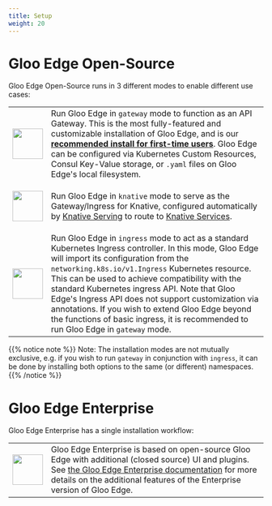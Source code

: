 ```yaml
---
title: Setup
weight: 20
---
```


# Gloo Edge Open-Source

Gloo Edge Open-Source runs in 3 different modes to enable different use cases:

<div markdown=1>
<table>
  <tr height="100">
    <td width="10%">
      <a href="{{% versioned_link_path fromRoot="/installation/gateway/" %}}"><img src='{{% versioned_link_path fromRoot="/img/Gloo-01.png" %}}' width="60"/></a>
    </td>
    <td>
     Run Gloo Edge in <code>gateway</code> mode to function as an API Gateway. This is the most fully-featured and customizable installation of Gloo Edge, and is our <a href="{{% versioned_link_path fromRoot="/installation/gateway/" %}}"><b>recommended install for first-time users</b></a>. Gloo Edge can be configured via Kubernetes Custom Resources, Consul Key-Value storage, or <code>.yaml</code> files on Gloo Edge's local filesystem.
    </td>
  </tr>
  <tr height="100">
    <td width="10%">
      <a href="{{% versioned_link_path fromRoot="/installation/knative/" %}}"><img src='{{% versioned_link_path fromRoot="/img/knative.png" %}}' width="60"/></a>
    </td>
    <td>
     Run Gloo Edge in <code>knative</code> mode to serve as the Gateway/Ingress for Knative, configured automatically by <a href="https://github.com/knative/serving">Knative Serving</a> to route to <a href="https://github.com/knative/serving/blob/master/docs/spec/spec.md">Knative Services</a>.
    </td>
  </tr>
  <tr height="100">
    <td width="10%">
      <a href="{{% versioned_link_path fromRoot="/installation/ingress/" %}}"><img src='{{% versioned_link_path fromRoot="/img/ingress.png" %}}' width="60"/></a>
    </td>
    <td>Run Gloo Edge in <code>ingress</code> mode to act as a standard Kubernetes Ingress controller. In this mode, Gloo Edge will import its configuration from the <code>networking.k8s.io/v1.Ingress</code> Kubernetes resource. This can be used to achieve compatibility with the standard Kubernetes ingress API. Note that Gloo Edge's Ingress API does not support customization via annotations. If you wish to extend Gloo Edge beyond the functions of basic ingress, it is recommended to run Gloo Edge in <code>gateway</code> mode.
    </td>
  </tr>
</table>
</div>

{{% notice note %}}
Note: The installation modes are not mutually exclusive, e.g. if you wish to run `gateway` in conjunction with `ingress`, it can be done by installing both options to the same (or different) namespaces.
{{% /notice %}}

# Gloo Edge Enterprise

Gloo Edge Enterprise has a single installation workflow:

<div markdown=1>
<table>
  <tr height="100">
    <td width="10%">
      <a href="{{% versioned_link_path fromRoot="/installation/enterprise/" %}}"><img src='{{% versioned_link_path fromRoot="/img/gloo-ee.png" %}}' width="60"/></a>
    </td>
    <td>
    Gloo Edge Enterprise is based on open-source Gloo Edge with additional (closed source) UI and plugins. See <a href="{{% versioned_link_path fromRoot="/installation/enterprise/" %}}">the Gloo Edge Enterprise documentation</a> for more details on the additional features of the Enterprise version of Gloo Edge.
    </td>
  </tr>
</table>
</div>
